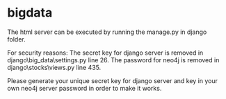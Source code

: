 # bigdata
The html server can be executed by running the manage.py in django folder.

For security reasons:
The secret key for django server is removed in django\big_data\settings.py line 26.
The password for neo4j is removed in django\stocks\views.py line 435.

Please generate your unique secret key for django server and key in your own neo4j server password in order to make it works.
